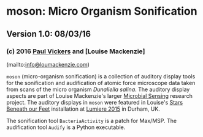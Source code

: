 # moson: Micro Organism Sonification

## Version 1.0: 08/03/16

### (c) 2016 [Paul Vickers](mailto:paul.vickers@northumbria.ac.uk) and [Louise Mackenzie]
(mailto:info@loumackenzie.com)

`moson` (micro-organism sonification) is a collection of auditory display tools for the 
sonification and audification of atomic force microscope data taken from scans of
the micro organism *Dunaliella salina*. The auditory display aspects are part of Louise 
Mackenzie's larger [Microbial Sensing](http://www.viralexperiments.co/#!viral-experiment-2/cle2)
research project. The auditory displays in `moson` were featured in Louise's 
[Stars Beneath our Feet](http://www.lumiere-festival.com/programme/durham/the-stars-beneath-our-feet/) 
installation at [Lumiere 2015](http://www.lumiere-festival.com/durham-2015/) in Durham, UK.

The sonification tool `BacteriaActivity` is a patch for Max/MSP. The audification tool
`Audify` is a Python executable.
